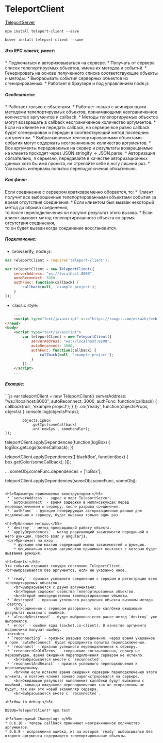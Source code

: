 TeleportClient
==============

[TeleportServer](https://github.com/MyNodeComponents/TeleportServer)

```
npm install teleport-client --save
```

```
bower install teleport-client --save
```

<h5>Это RPC клиент, умеет:</h5>
 * Подлючаться и авторизовываться на сервере.
 * Получать от сервера список телепортируемых объектов, имена их методов и событий.
 * Генерировать на основе полученного списка соответствующие объекты и методы.
 * Выбрасывать события серверных объектов из сгенирированных.
 * Работает в браузере и под управлением node.js

<h5>Особенности:</h5>
 * Работает только с объектами.
 * Работает только с асинхронными методоми телепортируемых объектов, принимающими неограниченное количество аргументов и callback.
 * Методы телепортируемых объектов могут возвращать в callback неограниченное количество аргументов.
 * Если на клиенте не передать callback, на сервере все равно callback будет сгенерирован и передан в соотвествующий метод последним аргументом.
 * Выбрасываемые телепортированными объектами события могут содержать неограниченное количество аргументов.
 * Все аргументы передоваемые на сервер и результаты возвращаемые на клиента проходят через JSON.stringify -> JSON.parse.
 * Авторизация обязательно, я серьезно, передавайте в качестве авторизационных данных хотя бы имя проекта, не стреляйте себе в ногу лишний раз.
 * Указывать интервалы попыток переподключения обязательно.

<h5>Кил фича:</h5>
Если соединение с сервером кратковременно оборвется, то:
 * Клиент получит все выброшенные телепортированными объектами события за время отсутствия соединения.
 * Если клиентом был вызван некоторый метод до обрыва соединения, 
 	<br>то после переподключения он получит результат этого вызова.
 * Если клиент вызовет метод телепортированного объекта во время отсутствия соединения, 
 	<br>то он будет вызван когда соединение восстановится.

<h5>Подключение:</h5>

 * browserify, node.js:
```js
var TeleportClient = require('teleport-client');

var teleportClient = new TeleportClient({
	serverAddress: "ws://localhost:8000",
	autoReconnect: 3000,
	authFunc: function(callback) {
		callback(null, 'example project');
	}
});
```

 * classic style:
```html
	...
	<script type="text/javascript" src="https://rawgit.com/nskazki/web-TeleportClient/master/dist/TeleportClient.js"></script>
</head>
<body>
	<script type="text/javascript">
		var teleportClient = new TeleportClient({
			serverAddress: "ws://localhost:8000",
			autoReconnect: 3000,
			authFunc: function(callback) {
				callback(null, 'example project');
			}
		});
	</script>
	...
```

<h5>Example:</h5>
```js
var teleportClient = new TeleportClient({
	serverAddress: "ws://localhost:8000",
	autoReconnect: 3000,
	authFunc: function(callback) {
		callback(null, 'example project');
	}
})
	.on('ready', function(objectsProps, objects) {
			console.log(objectsProps);

			objects.ipBox
				.getIps(someCallback)
				.on('newIps', someHandler);
	});

teleportClient.applyDependences(function(logBox) {
	logBox.getLogs(someCallback);
})

teleportClient.applyDependences(['blackBox', function(box) {
	box.getColor(someCallback);
}]);

...
someObj.someFunc.dependences = ['ipBox'];

teleportClient.applyDependences(someObj.someFunc, someObj);

```

<h5>Параметры принимаемые конструктором:</h5>
 * `serverAddress` - адрес и порт TeleportServer.
 * `autoReconnect` - время задержки в миллисекундах перед переподключением к серверу, после разрыва соединения.
 * `authFunc` - функция генерирующая авторизационные данные для подключения к серверу, будет вызвана только один раз.

<h5>Публичные методы:</h5>
 * `destroy` - метод прекращающий работу объекта.
 * `applyDependences` - метод разрешающий зависимости переданной в него функции. Просто взял у angularjs.
 <br>Принимает на вход :
    * функцию или массив содержищий имена зависимостей и функцию.
    * опционально вторым аргументом принимает контекст с которым будет вызванна функция. 

<h5>Events:</h5>
Эти события отражают текущее состояние TeleportClient.
<br>Выбрасываются без аргументов, если не указанно иное.

 * `ready` - признак успешного соединения с сервром и регистрации всех телепортируемых объектов.
 	<br>Выбрасывается с двумя аргументами:
 	<br>Первый содержит свойства телепортированных объектов.
 	<br>Второй непосредственно телепортированные объекты.
 * `destroyed` - признак успешного разрушения объекта вызовом метода `destroy`, 
 	<br>содинение с сервером разорванно, все каллбеки ожидающие результат вызваны с ошибкой.
 * `alreadyDestroyed` - будут выброшено если ранее метод `destroy` уже выполнялся.
 * `error` - ошибки ядра (socket.io-client). В качестве аргумента подписчики получат ошибку.
 <br><br>
 * `reconnecting` - признак разрыва соединения, через время указанное в поле `autoReconnect` будет предпринята попытка переподключения.
 * `reconnect` - признак успешного переподключения к серверу.
 * `reconnectOnOldTerms` - соединение востановленно, сервер не перезапущен, время ожидания переподключения сервером не истекло.
 	<br>Выбрасывается вместе с `reconnected`. 
 * `reconnectAndReinit` - признак успешного переподключения к перезапущенному.
 	<br>Или если истекло время ожидания сервером переподключения этого клиента, и поэтому клиент заново зарегистрировался на сервере.
 	<br>Ожидающие результат выполнения каллбеки будут вызванны с ошибкой, команды ожидавшие переподключения так же отправленны не будут, так как это новый экземпляр сервера.
 	<br>Выбрасывается вмете с `reconnected`.

<h5>How to debug:</h5>

DEBUG=TeleportClient* npm test

<h5>Запоздалый ChangeLog: </h5>
* 0.6.10 - теперь callback принимает неограниченное количество аргументов.
* 0.6.9 - исправленна ошибка, из за которой `ready` выбрасывался без второго аргумента содержащего телепортированные объекты.